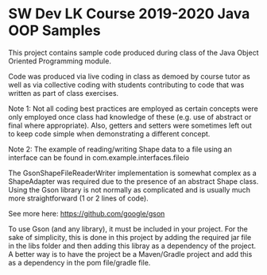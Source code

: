 # SW Dev LK Course 2019-2020 Java OOP Samples

This project contains sample code produced during class of the Java Object Oriented Programming module.

Code was produced via live coding in class as demoed by course tutor as well as via collective coding 
with students contributing to code that was written as part of class exercises.

Note 1: Not all coding best practices are employed as certain concepts were only employed once class had knowledge of these (e.g. use of abstract or final where appropriate).  Also, getters and setters were sometimes left out
to keep code simple when demonstrating a different concept.

Note 2: The example of reading/writing Shape data to a file using an interface can be found in com.example.interfaces.fileio

The GsonShapeFileReaderWriter implementation is somewhat complex as a ShapeAdapter was required due to the presence of an abstract Shape class.  Using the Gson library is not normally as complicated and is usually much more straightforward (1 or 2 lines of code).

See more here: https://github.com/google/gson

To use Gson (and any library), it must be included in your project.  For the sake of simplicity, this is  done in this project by adding the required jar file in the libs folder and then adding this libray as  a dependency of the project.  A better way is to have the project be a Maven/Gradle project and add this  as a dependency in the pom file/gradle file.